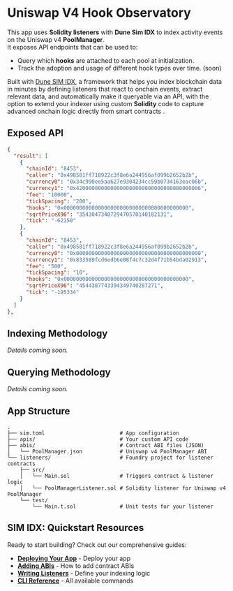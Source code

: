 # Uniswap V4 Hook Observatory

This app uses **Solidity listeners** with **Dune Sim IDX** to index activity events on the Uniswap v4 **PoolManager**.  
It exposes API endpoints that can be used to:

- Query which **hooks** are attached to each pool at initialization.
- Track the adoption and usage of different hook types over time. (soon)

Built with [Dune SIM IDX](https://docs.sim.dune.com/idx), a framework that helps you index blockchain data in minutes by defining listeners that react to onchain events, extract relevant data, and automatically make it queryable via an API, with the option to extend your indexer using custom **Solidity** code to capture advanced onchain logic directly from smart contracts .

## Exposed API

```json
{
  "result": [
    {
      "chainId": "8453",
      "caller": "0x498581ff718922c3f8e6a244956af099b2652b2b",
      "currency0": "0x34c990ee5aa627e9304234cc59b0734163eac06b",
      "currency1": "0x4200000000000000000000000000000000000006",
      "fee": "10000",
      "tickSpacing": "200",
      "hooks": "0x0000000000000000000000000000000000000000",
      "sqrtPriceX96": "3543047340729470570140182131",
      "tick": "-62150"
    },
    {
      "chainId": "8453",
      "caller": "0x498581ff718922c3f8e6a244956af099b2652b2b",
      "currency0": "0x0000000000000000000000000000000000000000",
      "currency1": "0x833589fcd6edb6e08f4c7c32d4f71b54bda02913",
      "fee": "500",
      "tickSpacing": "10",
      "hooks": "0x0000000000000000000000000000000000000000",
      "sqrtPriceX96": "4544307743394349740287271",
      "tick": "-195334"
    }
  ]
},
```

## Indexing Methodology

_Details coming soon._

## Querying Methodology

_Details coming soon._

## App Structure

```text
.
├── sim.toml                        # App configuration
├── apis/                           # Your custom API code
├── abis/                           # Contract ABI files (JSON)
│   └── PoolManager.json            # Uniswap v4 PoolManager ABI
└── listeners/                      # Foundry project for listener contracts
    ├── src/
    │   └── Main.sol                # Triggers contract & listener logic
    │   └── PoolManagerListener.sol # Solidity listener for Uniswap v4 PoolManager
    └── test/
        └── Main.t.sol              # Unit tests for your listener
```

## SIM IDX: Quickstart Resources

Ready to start building? Check out our comprehensive guides:

- **[Deploying Your App](https://docs.sim.dune.com/idx/deployment)** - Deploy your app
- **[Adding ABIs](https://docs.sim.dune.com/idx/cli#sim-abi)** - How to add contract ABIs
- **[Writing Listeners](https://docs.sim.dune.com/idx/listener)** - Define your indexing logic
- **[CLI Reference](https://docs.sim.dune.com/idx/cli)** - All available commands
